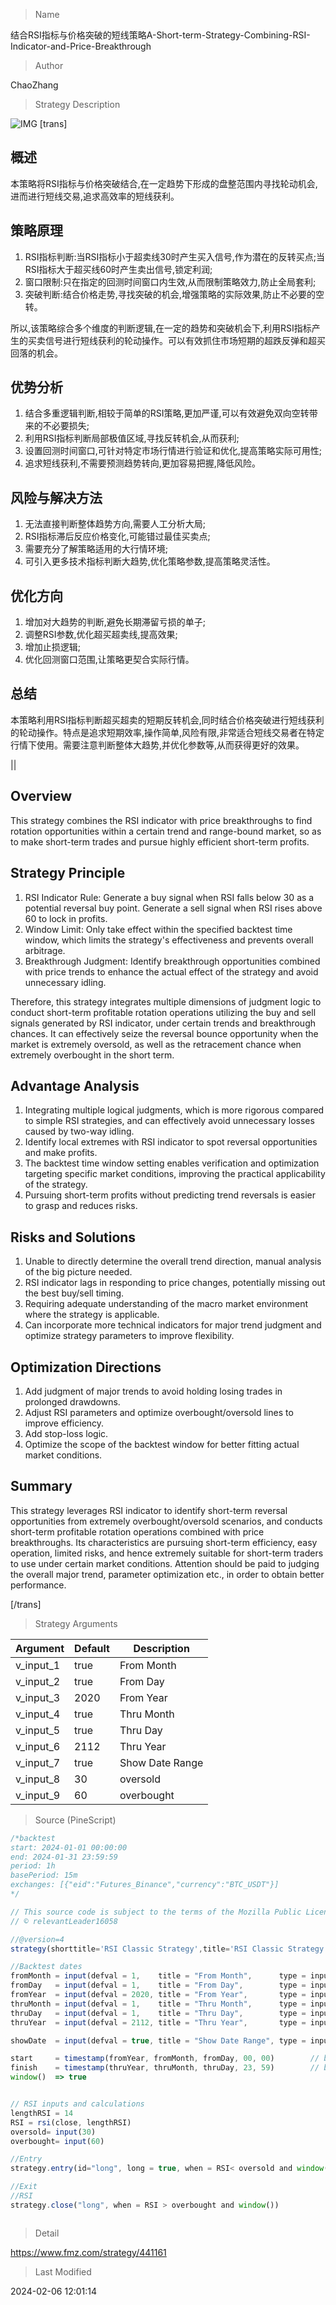 
> Name

结合RSI指标与价格突破的短线策略A-Short-term-Strategy-Combining-RSI-Indicator-and-Price-Breakthrough

> Author

ChaoZhang

> Strategy Description

![IMG](https://www.fmz.com/upload/asset/9e09ca2e2a83d0bf6d.png)
[trans]

## 概述
本策略将RSI指标与价格突破结合,在一定趋势下形成的盘整范围内寻找轮动机会,进而进行短线交易,追求高效率的短线获利。

## 策略原理
1. RSI指标判断:当RSI指标小于超卖线30时产生买入信号,作为潜在的反转买点;当RSI指标大于超买线60时产生卖出信号,锁定利润;
2. 窗口限制:只在指定的回测时间窗口内生效,从而限制策略效力,防止全局套利;
3. 突破判断:结合价格走势,寻找突破的机会,增强策略的实际效果,防止不必要的空转。

所以,该策略综合多个维度的判断逻辑,在一定的趋势和突破机会下,利用RSI指标产生的买卖信号进行短线获利的轮动操作。可以有效抓住市场短期的超跌反弹和超买回落的机会。

## 优势分析
1. 结合多重逻辑判断,相较于简单的RSI策略,更加严谨,可以有效避免双向空转带来的不必要损失;
2. 利用RSI指标判断局部极值区域,寻找反转机会,从而获利;  
3. 设置回测时间窗口,可针对特定市场行情进行验证和优化,提高策略实际可用性;
4. 追求短线获利,不需要预测趋势转向,更加容易把握,降低风险。

## 风险与解决方法
1. 无法直接判断整体趋势方向,需要人工分析大局;
2. RSI指标滞后反应价格变化,可能错过最佳买卖点;
3. 需要充分了解策略适用的大行情环境;
4. 可引入更多技术指标判断大趋势,优化策略参数,提高策略灵活性。

## 优化方向  
1. 增加对大趋势的判断,避免长期滞留亏损的单子;
2. 调整RSI参数,优化超买超卖线,提高效果; 
3. 增加止损逻辑;
4. 优化回测窗口范围,让策略更契合实际行情。

## 总结
本策略利用RSI指标判断超买超卖的短期反转机会,同时结合价格突破进行短线获利的轮动操作。特点是追求短期效率,操作简单,风险有限,非常适合短线交易者在特定行情下使用。需要注意判断整体大趋势,并优化参数等,从而获得更好的效果。

||

## Overview  
This strategy combines the RSI indicator with price breakthroughs to find rotation opportunities within a certain trend and range-bound market, so as to make short-term trades and pursue highly efficient short-term profits.   

## Strategy Principle  
1. RSI Indicator Rule: Generate a buy signal when RSI falls below 30 as a potential reversal buy point. Generate a sell signal when RSI rises above 60 to lock in profits.  
2. Window Limit: Only take effect within the specified backtest time window, which limits the strategy's effectiveness and prevents overall arbitrage.  
3. Breakthrough Judgment: Identify breakthrough opportunities combined with price trends to enhance the actual effect of the strategy and avoid unnecessary idling.  

Therefore, this strategy integrates multiple dimensions of judgment logic to conduct short-term profitable rotation operations utilizing the buy and sell signals generated by RSI indicator, under certain trends and breakthrough chances. It can effectively seize the reversal bounce opportunity when the market is extremely oversold, as well as the retracement chance when extremely overbought in the short term.

## Advantage Analysis 
1. Integrating multiple logical judgments, which is more rigorous compared to simple RSI strategies, and can effectively avoid unnecessary losses caused by two-way idling.  
2. Identify local extremes with RSI indicator to spot reversal opportunities and make profits.   
3. The backtest time window setting enables verification and optimization targeting specific market conditions, improving the practical applicability of the strategy.  
4. Pursuing short-term profits without predicting trend reversals is easier to grasp and reduces risks.  

## Risks and Solutions  
1. Unable to directly determine the overall trend direction, manual analysis of the big picture needed.  
2. RSI indicator lags in responding to price changes, potentially missing out the best buy/sell timing.  
3. Requiring adequate understanding of the macro market environment where the strategy is applicable.  
4. Can incorporate more technical indicators for major trend judgment and optimize strategy parameters to improve flexibility.   

## Optimization Directions
1. Add judgment of major trends to avoid holding losing trades in prolonged drawdowns.  
2. Adjust RSI parameters and optimize overbought/oversold lines to improve efficiency.
3. Add stop-loss logic.   
4. Optimize the scope of the backtest window for better fitting actual market conditions.  

## Summary  
This strategy leverages RSI indicator to identify short-term reversal opportunities from extremely overbought/oversold scenarios, and conducts short-term profitable rotation operations combined with price breakthroughs. Its characteristics are pursuing short-term efficiency, easy operation, limited risks, and hence extremely suitable for short-term traders to use under certain market conditions. Attention should be paid to judging the overall major trend, parameter optimization etc., in order to obtain better performance.

[/trans]

> Strategy Arguments



|Argument|Default|Description|
|----|----|----|
|v_input_1|true|From Month|
|v_input_2|true|From Day|
|v_input_3|2020|From Year|
|v_input_4|true|Thru Month|
|v_input_5|true|Thru Day|
|v_input_6|2112|Thru Year|
|v_input_7|true|Show Date Range|
|v_input_8|30|oversold|
|v_input_9|60|overbought|


> Source (PineScript)

``` javascript
/*backtest
start: 2024-01-01 00:00:00
end: 2024-01-31 23:59:59
period: 1h
basePeriod: 15m
exchanges: [{"eid":"Futures_Binance","currency":"BTC_USDT"}]
*/

// This source code is subject to the terms of the Mozilla Public License 2.0 at https://mozilla.org/MPL/2.0/
// © relevantLeader16058

//@version=4
strategy(shorttitle='RSI Classic Strategy',title='RSI Classic Strategy (by Coinrule)', overlay=true, initial_capital = 1000, process_orders_on_close=true, default_qty_type = strategy.percent_of_equity, default_qty_value = 30, commission_type=strategy.commission.percent, commission_value=0.1)

//Backtest dates
fromMonth = input(defval = 1,    title = "From Month",      type = input.integer, minval = 1, maxval = 12)
fromDay   = input(defval = 1,    title = "From Day",        type = input.integer, minval = 1, maxval = 31)
fromYear  = input(defval = 2020, title = "From Year",       type = input.integer, minval = 1970)
thruMonth = input(defval = 1,    title = "Thru Month",      type = input.integer, minval = 1, maxval = 12)
thruDay   = input(defval = 1,    title = "Thru Day",        type = input.integer, minval = 1, maxval = 31)
thruYear  = input(defval = 2112, title = "Thru Year",       type = input.integer, minval = 1970)

showDate  = input(defval = true, title = "Show Date Range", type = input.bool)

start     = timestamp(fromYear, fromMonth, fromDay, 00, 00)        // backtest start window
finish    = timestamp(thruYear, thruMonth, thruDay, 23, 59)        // backtest finish window
window()  => true


// RSI inputs and calculations
lengthRSI = 14
RSI = rsi(close, lengthRSI)
oversold= input(30)
overbought= input(60)

//Entry 
strategy.entry(id="long", long = true, when = RSI< oversold and window())

//Exit
//RSI
strategy.close("long", when = RSI > overbought and window())



```

> Detail

https://www.fmz.com/strategy/441161

> Last Modified

2024-02-06 12:01:14
